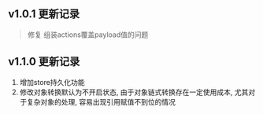 ## v1.0.1 更新记录

> 修复 组装actions覆盖payload值的问题


## v1.1.0 更新记录

1. 增加store持久化功能
2. 修改对象转换默认为不开启状态, 由于对象链式转换存在一定使用成本, 尤其对于复杂对象的处理, 容易出现引用赋值不到位的情况
